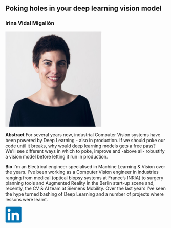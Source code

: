 ## Poking holes in your deep learning vision model ##
### Irina Vidal Migallón ###

![Irina Vidal Migallón](https://github.com/pydatahamburg/meetup-slides/blob/master/2019.5/speaker_profiles/irina_vidal_migallon_300px.png)

**Abstract**
For several years now, industrial Computer Vision systems have been powered by Deep Learning - also in production. If we should poke our code until it breaks, why would deep learning models gets a free pass? We'll see different ways in which to poke, improve and -above all- robustify a vision model before letting it run in production.

**Bio**
I'm an Electrical engineer specialised in Machine Learning & Vision over the years. I've been working as a Computer Vision engineer in industries ranging from medical (optical biopsy systems at France’s INRIA) to surgery planning tools and Augmented Reality in the Berlin start-up scene and, recently, the CV & AI team at Siemens Mobility. Over the last years I've seen the hype turned bashing of Deep Learning and a number of projects where lessons were learnt.

[<img src="https://github.com/pydatahamburg/meetup-slides/blob/master/2019.5/speaker_profiles/linkedin.png">](https://de.linkedin.com/in/irinavidal)
